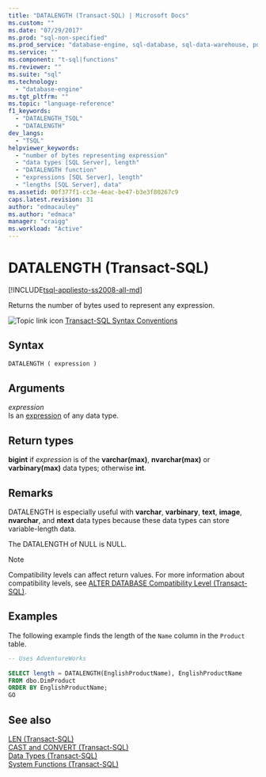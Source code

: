 ```yaml
---
title: "DATALENGTH (Transact-SQL) | Microsoft Docs"
ms.custom: ""
ms.date: "07/29/2017"
ms.prod: "sql-non-specified"
ms.prod_service: "database-engine, sql-database, sql-data-warehouse, pdw"
ms.service: ""
ms.component: "t-sql|functions"
ms.reviewer: ""
ms.suite: "sql"
ms.technology: 
  - "database-engine"
ms.tgt_pltfrm: ""
ms.topic: "language-reference"
f1_keywords: 
  - "DATALENGTH_TSQL"
  - "DATALENGTH"
dev_langs: 
  - "TSQL"
helpviewer_keywords: 
  - "number of bytes representing expression"
  - "data types [SQL Server], length"
  - "DATALENGTH function"
  - "expressions [SQL Server], length"
  - "lengths [SQL Server], data"
ms.assetid: 00f377f1-cc3e-4eac-be47-b3e3f80267c9
caps.latest.revision: 31
author: "edmacauley"
ms.author: "edmaca"
manager: "craigg"
ms.workload: "Active"
---
```

# DATALENGTH (Transact-SQL)
[!INCLUDE[tsql-appliesto-ss2008-all-md](../../includes/tsql-appliesto-ss2008-all-md.md)]

Returns the number of bytes used to represent any expression.
  
![Topic link icon](../../database-engine/configure-windows/media/topic-link.gif "Topic link icon") [Transact-SQL Syntax Conventions](../../t-sql/language-elements/transact-sql-syntax-conventions-transact-sql.md)
  
## Syntax  
  
```sql
DATALENGTH ( expression )   
```  
  
## Arguments  
*expression*  
Is an [expression](../../t-sql/language-elements/expressions-transact-sql.md) of any data type.
  
## Return types
**bigint** if *expression* is of the **varchar(max)**, **nvarchar(max)** or **varbinary(max)** data types; otherwise **int**.
  
## Remarks  
DATALENGTH is especially useful with **varchar**, **varbinary**, **text**, **image**, **nvarchar**, and **ntext** data types because these data types can store variable-length data.
  
The DATALENGTH of NULL is NULL.
  
> [!NOTE]  
>  Compatibility levels can affect return values. For more information about compatibility levels, see [ALTER DATABASE Compatibility Level &#40;Transact-SQL&#41;](../../t-sql/statements/alter-database-transact-sql-compatibility-level.md).  
  
## Examples  
The following example finds the length of the `Name` column in the `Product` table.
  
```sql
-- Uses AdventureWorks  
  
SELECT length = DATALENGTH(EnglishProductName), EnglishProductName  
FROM dbo.DimProduct  
ORDER BY EnglishProductName;  
GO  
```  
  
## See also
[LEN &#40;Transact-SQL&#41;](../../t-sql/functions/len-transact-sql.md)  
[CAST and CONVERT &#40;Transact-SQL&#41;](../../t-sql/functions/cast-and-convert-transact-sql.md)  
[Data Types &#40;Transact-SQL&#41;](../../t-sql/data-types/data-types-transact-sql.md)  
[System Functions &#40;Transact-SQL&#41;](../../relational-databases/system-functions/system-functions-for-transact-sql.md)
  
  

